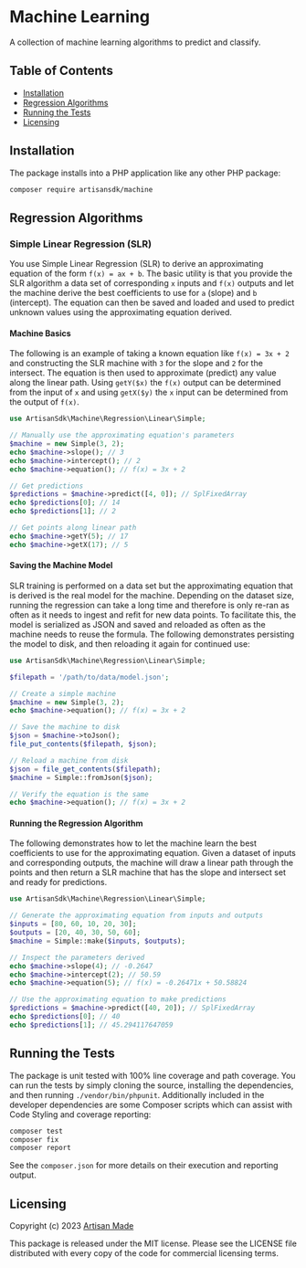 # Machine Learning

A collection of machine learning algorithms to predict and classify.

## Table of Contents

- [Installation](#installation)
- [Regression Algorithms](#regression-algorithms)
- [Running the Tests](#running-the-tests)
- [Licensing](#licensing)

## Installation

The package installs into a PHP application like any other PHP package:

```bash
composer require artisansdk/machine
```

## Regression Algorithms

### Simple Linear Regression (SLR)

You use Simple Linear Regression (SLR) to derive an approximating equation of the
form `f(x) = ax + b`. The basic utility is that you provide the SLR algorithm a
data set of corresponding `x` inputs and `f(x)` outputs and let the machine derive
the best coefficients to use for `a` (slope) and `b` (intercept). The equation
can then be saved and loaded and used to predict unknown values using the approximating
equation derived.

#### Machine Basics

The following is an example of taking a known equation like `f(x) = 3x + 2` and
constructing the SLR machine with `3` for the slope and `2` for the intersect. The
equation is then used to approximate (predict) any value along the linear path.
Using `getY($x)` the `f(x)` output can be determined from the input of `x` and
using `getX($y)` the `x` input can be determined from the output of `f(x)`.

```php
use ArtisanSdk\Machine\Regression\Linear\Simple;

// Manually use the approximating equation's parameters
$machine = new Simple(3, 2);
echo $machine->slope(); // 3
echo $machine->intercept(); // 2
echo $machine->equation(); // f(x) = 3x + 2

// Get predictions
$predictions = $machine->predict([4, 0]); // SplFixedArray
echo $predictions[0]; // 14
echo $predictions[1]; // 2

// Get points along linear path
echo $machine->getY(5); // 17
echo $machine->getX(17); // 5
```

#### Saving the Machine Model

SLR training is performed on a data set but the approximating equation that is
derived is the real model for the machine. Depending on the dataset size, running
the regression can take a long time and therefore is only re-ran as often as it
needs to ingest and refit for new data points. To facilitate this, the model is
serialized as JSON and saved and reloaded as often as the machine needs to reuse
the formula. The following demonstrates persisting the model to disk, and then
reloading it again for continued use:

```php
use ArtisanSdk\Machine\Regression\Linear\Simple;

$filepath = '/path/to/data/model.json';

// Create a simple machine
$machine = new Simple(3, 2);
echo $machine->equation(); // f(x) = 3x + 2

// Save the machine to disk
$json = $machine->toJson();
file_put_contents($filepath, $json);

// Reload a machine from disk
$json = file_get_contents($filepath);
$machine = Simple::fromJson($json);

// Verify the equation is the same
echo $machine->equation(); // f(x) = 3x + 2
```

#### Running the Regression Algorithm

The following demonstrates how to let the machine learn the best coefficients to
use for the approximating equation. Given a dataset of inputs and corresponding
outputs, the machine will draw a linear path through the points and then return
a SLR machine that has the slope and intersect set and ready for predictions.

```php
use ArtisanSdk\Machine\Regression\Linear\Simple;

// Generate the approximating equation from inputs and outputs
$inputs = [80, 60, 10, 20, 30];
$outputs = [20, 40, 30, 50, 60];
$machine = Simple::make($inputs, $outputs);

// Inspect the parameters derived
echo $machine->slope(4); // -0.2647
echo $machine->intercept(2); // 50.59
echo $machine->equation(5); // f(x) = -0.26471x + 50.58824

// Use the approximating equation to make predictions
$predictions = $machine->predict([40, 20]); // SplFixedArray
echo $predictions[0]; // 40
echo $predictions[1]; // 45.294117647059
```

## Running the Tests

The package is unit tested with 100% line coverage and path coverage. You can
run the tests by simply cloning the source, installing the dependencies, and then
running `./vendor/bin/phpunit`. Additionally included in the developer dependencies
are some Composer scripts which can assist with Code Styling and coverage reporting:

```bash
composer test
composer fix
composer report
```

See the `composer.json` for more details on their execution and reporting output.

## Licensing

Copyright (c) 2023 [Artisan Made](http://artisanmade.io)

This package is released under the MIT license. Please see the LICENSE file
distributed with every copy of the code for commercial licensing terms.
